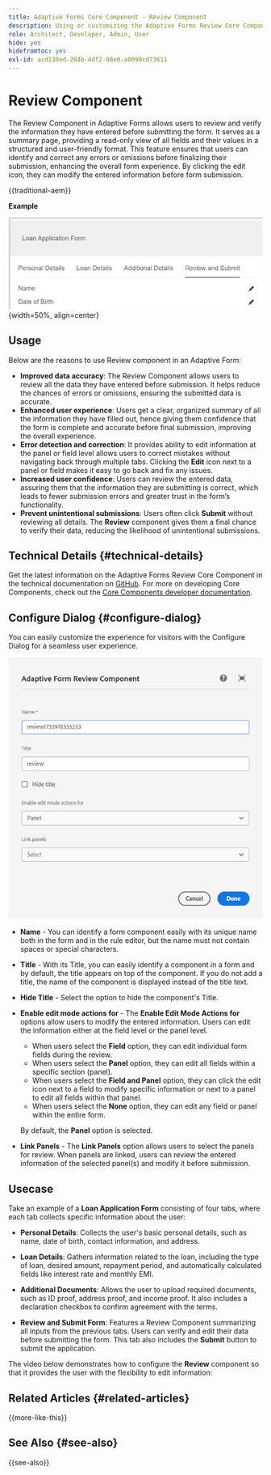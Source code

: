 ```yaml
---
title: Adaptive Forms Core Component - Review Component
description: Using or customizing the Adaptive Forms Review Core Component.
role: Architect, Developer, Admin, User
hide: yes
hidefromtoc: yes
exl-id: acd230ed-284b-4df2-98e0-a0090cd73611
---
```


# Review Component

The Review Component in Adaptive Forms allows users to review and verify the information they have entered before submitting the form. It serves as a summary page, providing a read-only view of all fields and their values in a structured and user-friendly format. This feature ensures that users can identify and correct any errors or omissions before finalizing their submission, enhancing the overall form experience. By clicking the edit icon, they can modify the entered information before form submission.

{{traditional-aem}}

**Example**

![Review Component](/help/adaptive-forms/assets/review-component.png){width=50%, align=center}

## Usage 

Below are the reasons to use Review component in an Adaptive Form:

- **Improved data accuracy**: The Review Component allows users to review all the data they have entered before submission. It helps reduce the chances of errors or omissions, ensuring the submitted data is accurate.
- **Enhanced user experience**: Users get a clear, organized summary of all the information they have filled out, hence giving them confidence that the form is complete and accurate before final submission, improving the overall experience.
- **Error detection and correction**: It provides ability to edit information at the panel or field level allows users to correct mistakes without navigating back through multiple tabs. Clicking the **Edit** icon next to a panel or field makes it easy to go back and fix any issues.
- **Increased user confidence**: Users can review the entered data, assuring them that the information they are submitting is correct, which leads to fewer submission errors and greater trust in the form’s functionality.
- **Prevent unintentional submissions**: Users often click **Submit** without reviewing all details. The **Review** component gives them a final chance to verify their data, reducing the likelihood of unintentional submissions.


## Technical Details {#technical-details}

Get the latest information on the Adaptive Forms Review Core Component in the technical documentation on [GitHub](https://github.com/adobe/aem-core-forms-components/tree/master/ui.af.apps/src/main/content/jcr_root/apps/core/fd/components/form/textinput/v1/textinput). For more on developing Core Components, check out the [Core Components developer documentation](/help/developing/overview.md).

## Configure Dialog {#configure-dialog}

You can easily customize the experience for visitors with the Configure Dialog for a seamless user experience.

![Configure Dialog](/help/adaptive-forms/assets/review-component-configure-dialog.png)

-   **Name** - You can identify a form component easily with its unique name both in the form and in the rule editor, but the name must not contain spaces or special characters.

-   **Title** - With its Title, you can easily identify a component in a form and by default, the title appears on top of the component. If you do not add a title, the name of the component is displayed instead of the title text.
-   **Hide Title** - Select the option to hide the component's Title.
-   **Enable edit mode actions for** - The **Enable Edit Mode Actions for** options allow users to modify the entered information. Users can edit the information either at the field level or the panel level.
    - When users select the **Field** option, they can edit individual form fields during the review.
    - When users select the **Panel** option, they can edit all fields within a specific section (panel).
    - When users select the **Field and Panel** option, they can click the edit icon next to a field to modify specific information or next to a panel to edit all fields within that panel.
    - When users select the **None** option, they can edit any field or panel within the entire form.

    By default, the **Panel** option is selected.

- **Link Panels** -  The **Link Panels** option allows users to select the panels for review. When panels are linked, users can review the entered information of the selected panel(s) and modify it before submission.

## Usecase

Take an example of a **Loan Application Form** consisting of four tabs, where each tab collects specific information about the user:

- **Personal Details**: Collects the user's basic personal details, such as name, date of birth, contact information, and address.

- **Loan Details**: Gathers information related to the loan, including the type of loan, desired amount, repayment period, and automatically calculated fields like interest rate and monthly EMI.

- **Additional Documents**: Allows the user to upload required documents, such as ID proof, address proof, and income proof. It also includes a declaration checkbox to confirm agreement with the terms.

- **Review and Submit Form**: Features a Review Component summarizing all inputs from the previous tabs. Users can verify and edit their data before submitting the form. This tab also includes the **Submit** button to submit the application.

The video below demonstrates how to configure the **Review** component so that it provides the user with the flexibility to edit information:

## Related Articles {#related-articles}

{{more-like-this}}

## See Also {#see-also}

{{see-also}}
